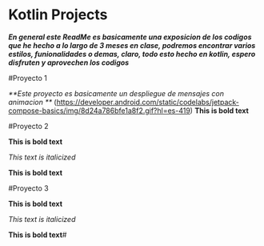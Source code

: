 # Kotlin Projects
_**En general este ReadMe es basicamente una exposicion de los codigos que he hecho a lo largo de 3 meses en clase, podremos encontrar varios estilos, funionalidades o demas, claro, todo esto hecho en kotlin, espero disfruten y aprovechen los codigos**_

#Proyecto 1


_**Este proyecto es basicamente un despliegue de mensajes con animacion **_
(https://developer.android.com/static/codelabs/jetpack-compose-basics/img/8d24a786bfe1a8f2.gif?hl=es-419)
**This is bold text**


#Proyecto 2

**This is bold text**


_This text is italicized_


**This is bold text**


#Proyecto 3


**This is bold text**


_This text is italicized_


**This is bold text**#


